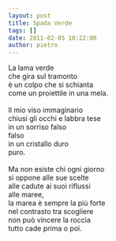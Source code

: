 ```yaml
---
layout: post
title: Spada Verde
tags: []
date: 2011-02-05 10:22:00
author: pietro
---
```

La lama verde<br/>che gira sul tramonto<br/>è un colpo che si schianta<br/>come un proiettile in una mela.<br/><br/>Il mio viso immaginario<br/>chiusi gli occhi e labbra tese<br/>in un sorriso falso<br/>falso<br/>in un cristallo duro<br/>puro.<br/><br/>Ma non esiste chi ogni giorno<br/>si oppone alle sue scelte<br/>alle cadute ai suoi riflussi<br/>alle maree,<br/>la marea è sempre la più forte<br/>nel contrasto tra scogliere<br/>non può vincere la roccia<br/>tutto cade prima o poi.
